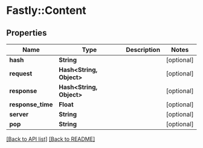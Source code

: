 # Fastly::Content

## Properties

| Name | Type | Description | Notes |
| ---- | ---- | ----------- | ----- |
| **hash** | **String** |  | [optional] |
| **request** | **Hash&lt;String, Object&gt;** |  | [optional] |
| **response** | **Hash&lt;String, Object&gt;** |  | [optional] |
| **response_time** | **Float** |  | [optional] |
| **server** | **String** |  | [optional] |
| **pop** | **String** |  | [optional] |

[[Back to API list]](../../README.md#endpoints) [[Back to README]](../../README.md)

